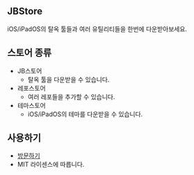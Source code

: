 ## JBStore
iOS/iPadOS의 탈옥 툴들과 여러 유틸리티들을 한번에 다운받아보세요.

## 스토어 종류
* JB스토어
  * 탈옥 툴을 다운받을 수 있습니다.
* 레포스토어
  * 여러 레포들을 추가할 수 있습니다.
* 테마스토어
  * iOS/iPadOS의 테마를 다운받을 수 있습니다.

## 사용하기
* <a href="https://seongpark.github.io/JBStore/">방문하기</a>
* MIT 라이센스에 따릅니다.
